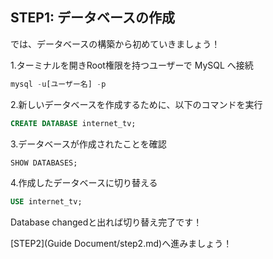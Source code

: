 ## STEP1: データベースの作成

では、データベースの構築から初めていきましょう！


1.ターミナルを開きRoot権限を持つユーザーで MySQL へ接続

```sql
mysql -u[ユーザー名] -p
```

2.新しいデータベースを作成するために、以下のコマンドを実行

```sql
CREATE DATABASE internet_tv;
```

3.データベースが作成されたことを確認

```sql
SHOW DATABASES;
```

4.作成したデータベースに切り替える

```sql
USE internet_tv;
```
Database changedと出れば切り替え完了です！

[STEP2](Guide Document/step2.md)へ進みましょう！
